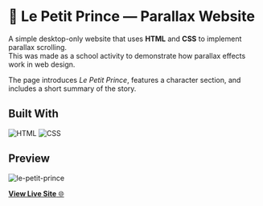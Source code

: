 # 🌹 Le Petit Prince — Parallax Website

A simple desktop-only website that uses **HTML** and **CSS** to implement parallax scrolling.  
This was made as a school activity to demonstrate how parallax effects work in web design.

The page introduces *Le Petit Prince*, features a character section, and includes a short summary of the story.

## Built With

![HTML](https://img.shields.io/badge/HTML5-E34F26?style=flat&logo=html5&logoColor=white)
![CSS](https://img.shields.io/badge/CSS3-1572B6?style=flat&logo=css3&logoColor=white)


## Preview

![le-petit-prince](https://github.com/user-attachments/assets/80c54753-5402-439d-9762-352366a97900)

[**View Live Site** 🌐](https://github.com/russelhanapi/le-petit-prince)  



